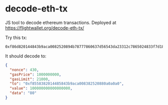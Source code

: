 # decode-eth-tx

JS tool to decode ethereum transactions. Deployed at https://flightwallet.org/decode-eth-tx/

Try this tx:

```
0xf86d820144843b9aca0082520894b78777860637d56543da23312c7865024833f7d188016345785d8a0000802ba0e2539a5d9f056d7095bd19d6b77b850910eeafb71534ebd45159915fab202e91a007484420f3968697974413fc55d1142dc76285d30b1b9231ccb71ed1e720faae
```

It should decode to:

```json
{
  "nonce": 430,
  "gasPrice": 1000000000,
  "gasLimit": 21000,
  "to": "0xf8558382014485843b9aca008382520880a0a0a0",
  "value": 100000000000000000,
  "data": "80"
}
```

